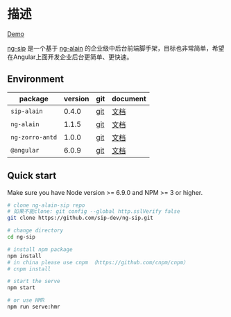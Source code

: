 # 描述

[Demo](https://sip-dev.github.io/ng-sip/)

[ng-sip](https://github.com/sip-dev/ng-sip) 是一个基于 [ng-alain](https://github.com/cipchk/ng-alain) 的企业级中后台前端脚手架，目标也非常简单，希望在Angular上面开发企业后台更简单、更快速。

## Environment

| package | version | git | document |
| ------- | ------- | ------- | ------- |
| `sip-alain` | 0.4.0 | [git](https://github.com/sip-dev/sip-alain/) | [文档](https://github.com/sip-dev/sip-alain/wiki) |
| `ng-alain` | 1.1.5 | [git](https://github.com/cipchk/ng-alain/) | [文档](http://ng-alain.com/) |
| `ng-zorro-antd` | 1.0.0 | [git](https://github.com/NG-ZORRO/ng-zorro-antd) | [文档](https://ng.ant.design/) |
| `@angular` | 6.0.9 | [git](https://github.com/angular/angular) | [文档](https://angular.cn/) |

## Quick start

Make sure you have Node version >= 6.9.0 and NPM >= 3 or higher.

```bash
# clone ng-alain-sip repo
# 如果不能clone: git config --global http.sslVerify false
git clone https://github.com/sip-dev/ng-sip.git

# change directory
cd ng-sip

# install npm package
npm install
# in china please use cnpm （https://github.com/cnpm/cnpm）
# cnpm install

# start the serve
npm start

# or use HMR
npm run serve:hmr
```
